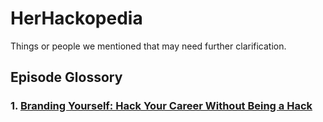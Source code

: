 # HerHackopedia 
Things or people we mentioned that may need further clarification.

## Episode Glossory

### 1. [Branding Yourself: Hack Your Career Without Being a Hack](BrandingYourself_Hack_Your_Career_Without_Being_a_Hack.md)